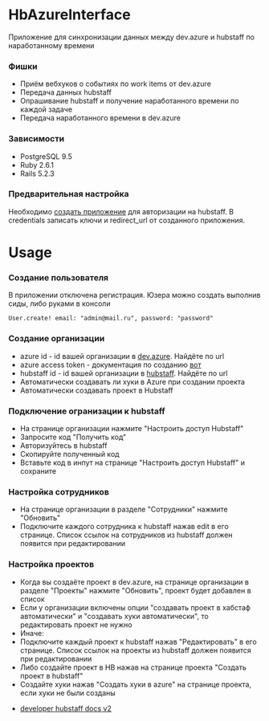 # HbAzureInterface
Приложение для синхронизации данных между dev.azure и hubstaff по наработанному времени

### Фишки
- Приём вебхуков о событиях по work items от dev.azure
- Передача данных hubstaff
- Опрашивание hubstaff и получение наработанного времени по каждой задаче
- Передача наработанного времени в dev.azure

### Зависимости
- PostgreSQL 9.5
- Ruby 2.6.1
- Rails 5.2.3

### Предварительная настройка
Необходимо [создать приложение](https://developer.hubstaff.com/apps) для авторизации на hubstaff.
В credentials записать ключи и redirect_url от созданного приложения.

# Usage

### Создание пользователя
В приложении отключена регистрация.
Юзера можно создать выполнив сиды, либо руками в консоли
```
User.create! email: "admin@mail.ru", password: "password"
```

### Создание организации
- azure id - id вашей организации в [dev.azure](https://dev.azure.com). Найдёте по url
- azure access token - документация по созданию [вот](https://docs.microsoft.com/en-us/azure/devops/organizations/accounts/use-personal-access-tokens-to-authenticate?view=azure-devops)
- hubstaff id - id вашей организации в [hubstaff](https://hubstaff.com/). Найдёте по url
- Автоматически создавать ли хуки в Azure при создании проекта
- Автоматически создавать проект в Hubstaff

### Подключение огранизации к hubstaff
- На странице организации нажмите "Настроить доступ Hubstaff"
- Запросите код "Получить код"
- Авторизуйтесь в hubstaff
- Скопируйте полученный код
- Вставьте код в инпут на странице "Настроить доступ Hubstaff" и сохраните

### Настройка сотрудников
- На странице организации в разделе "Сотрудники" нажмите "Обновить"
- Подключите каждого сотрудника к hubstaff нажав edit в его странице. Список ссылок на сотрудников из hubstaff должен появится при редактировании

### Настройка проектов
- Когда вы создаёте проект в dev.azure, на странице организации в разделе "Проекты" нажмите "Обновить", проект будет добавлен в список
- Если у организации включены опции "создавать проект в хабстаф автоматически" и "создавать хуки автоматически", то редактировать проект не нужно
- Иначе:
- Подключите каждый проект к hubstaff нажав "Редактировать" в его странице. Список ссылок на проекты из hubstaff должен появится при редактировании
- Либо создайте проект в HB нажав на странице проекта "Создать проект в hubstaff"
- Создайте хуки нажав "Создать хуки в azure" на странице проекта, если хуки не были созданы


* [developer hubstaff docs v2](https://developer.hubstaff.com/docs/hubstaff_v2#/)
